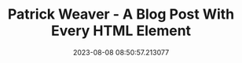 ---
date: 2023-08-08 08:50:57.213077
link:
  source: web
  source_url: https://roytang.net
  text: Patrick Weaver - A Blog Post With Every HTML Element
  url: https://www.patrickweaver.net/blog/a-blog-post-with-every-html-element/
source: web
syndicated:
- type: mastodon
  url: https://indieweb.social/users/roytang/statuses/110853138571588300
tags:
- html
- web
title: Patrick Weaver - A Blog Post With Every HTML Element
---